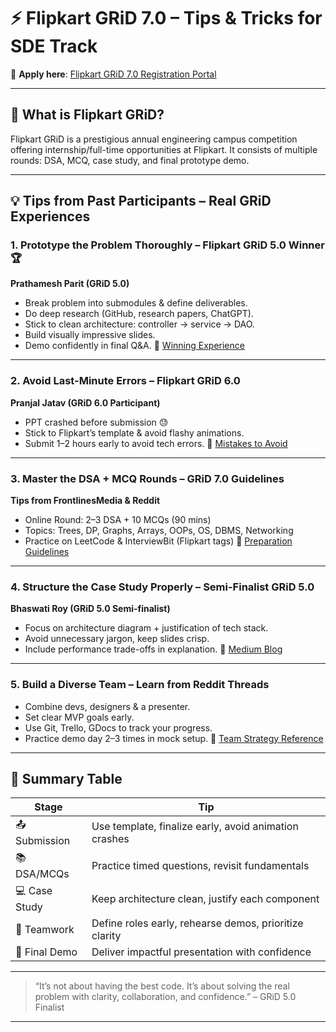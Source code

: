 # ⚡ Flipkart GRiD 7.0 – Tips & Tricks for SDE Track

🔗 **Apply here**: [Flipkart GRiD 7.0 Registration Portal](https://unstop.com/hackathons/flipkart-grid-70-software-development-track-flipkart-106240)

---

## 📌 What is Flipkart GRiD?

Flipkart GRiD is a prestigious annual engineering campus competition offering internship/full-time opportunities at Flipkart. It consists of multiple rounds: DSA, MCQ, case study, and final prototype demo.

---

## 💡 Tips from Past Participants – Real GRiD Experiences

### 1. Prototype the Problem Thoroughly – Flipkart GRiD 5.0 Winner 🏆
**Prathamesh Parit (GRiD 5.0)**  
- Break problem into submodules & define deliverables.
- Do deep research (GitHub, research papers, ChatGPT).
- Stick to clean architecture: controller → service → DAO.
- Build visually impressive slides.
- Demo confidently in final Q&A.
🔗 [Winning Experience](https://prathameshparit.medium.com/flipkart-grid-5-0-winning-experience-sde-track-e04004e2c22b)

---

### 2. Avoid Last-Minute Errors – Flipkart GRiD 6.0
**Pranjal Jatav (GRiD 6.0 Participant)**  
- PPT crashed before submission 😓
- Stick to Flipkart’s template & avoid flashy animations.
- Submit 1–2 hours early to avoid tech errors.
🔗 [Mistakes to Avoid](https://prranjaljatav4678.medium.com/flipkart-grid-6-0-software-development-track-participation-experience-8be4c25b79af)

---

### 3. Master the DSA + MCQ Rounds – GRiD 7.0 Guidelines
**Tips from FrontlinesMedia & Reddit**  
- Online Round: 2–3 DSA + 10 MCQs (90 mins)
- Topics: Trees, DP, Graphs, Arrays, OOPs, OS, DBMS, Networking
- Practice on LeetCode & InterviewBit (Flipkart tags)
🔗 [Preparation Guidelines](https://frontlinesmedia.in/preparation-guidelines-for-flipkart-grid-7-0-software-development-track/)

---

### 4. Structure the Case Study Properly – Semi-Finalist GRiD 5.0
**Bhaswati Roy (GRiD 5.0 Semi-finalist)**  
- Focus on architecture diagram + justification of tech stack.
- Avoid unnecessary jargon, keep slides crisp.
- Include performance trade-offs in explanation.
🔗 [Medium Blog](https://medium.com/@BhaswatiRoy/my-journey-of-becoming-flipkart-grid-semi-finalist-c5fd90cc3a47)

---

### 5. Build a Diverse Team – Learn from Reddit Threads
- Combine devs, designers & a presenter.
- Set clear MVP goals early.
- Use Git, Trello, GDocs to track your progress.
- Practice demo day 2–3 times in mock setup.
🔗 [Team Strategy Reference](https://www.reddit.com/r/DTU__Delhi/comments/1fhwll7/)

---

## 🧠 Summary Table

| Stage        | Tip                                                      |
|--------------|-----------------------------------------------------------|
| 📤 Submission | Use template, finalize early, avoid animation crashes     |
| 📚 DSA/MCQs   | Practice timed questions, revisit fundamentals            |
| 💻 Case Study | Keep architecture clean, justify each component           |
| 👥 Teamwork   | Define roles early, rehearse demos, prioritize clarity    |
| 🎯 Final Demo | Deliver impactful presentation with confidence            |

---
> “It’s not about having the best code. It’s about solving the real problem with clarity, collaboration, and confidence.” – GRiD 5.0 Finalist

---

